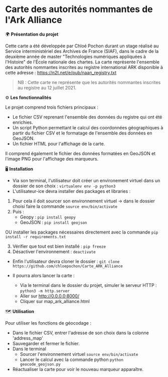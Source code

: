 # Carte des autorités nommantes de l'Ark Alliance


:earth_africa: **Présentation du projet**

Cette carte a été développée par Chloé Pochon durant un stage réalisé au Service interministériel des Archives de France (SIAF), dans le cadre de la deuxième année de master "Technologies numériques appliquées à l'Histoire" de l'École nationale des chartes.
La carte représente l'ensemble des autorités nommantes inscrites au registre international ARK disponible à cette adresse : https://n2t.net/e/pub/naan_registry.txt
> NB : Cette carte ne représente que les autorités nommantes inscrites au registre au 12 juillet 2021.

 
:gear: **Les fonctionnalités**

Le projet comprend trois fichiers principaux :
* Le fichier CSV reprenant l'ensemble des données du registre qui ont été enrichies.
* Un script Python permettant le calcul des coordonnées géographiques à partir du fichier CSV et le formatage de l'ensemble des données en GeoJSON.
* Un fichier HTML pour l'affichage de la carte.

Il comprend également le fichier des données formatées en GeoJSON et l'image PNG pour l'affichage des marqueurs.
  
:desktop_computer: **Installation**
 
 * Via son terminal, l'utilisateur doit créer un environement virtuel dans un dossier de son choix : `virtualenv env -p python3`
 * L'utilisateur-ice devra installer des packages et libraries : 
  1. Pour cela il doit sourcer son environnement virtuel 
    -> dans le dossier choisi faire la commande `source env/bin/activate` 
  2.  Puis : 
       - Geopy : `pip install geopy`
       - GeoJSON : `pip install geojson`
       
  OU installer les packages nécessaires directement avec la commande `pip install -r requirements.txt`
  
  3. Vérifier que tout est bien installé : `pip freeze`
  4. Désactiver l'environnement : `deactivate`
 
 * Enfin l'utilisateur devra cloner le dossier : `git clone https://github.com/chloepochon/Carte_ARK_Alliance`
 
 * Il pourra alors lancer la carte : 
    - Via le terminal dans le dossier du projet, simuler le serveur HTTP : `python3 -m http.server`
    - Aller sur http://0.0.0.0:8000/ 
    - Cliquer sur map_ark_alliance.html
  
  
  :world_map: **Utilisation**
  
  Pour utiliser les fonctions de géocodage : 
  
  * Dans le fichier CSV, entrer l'adresse de son choix dans la colonne 'address_map'
  * Sauvegarder et fermer le fichier.
  * Dans le terminal
       - Sourcer l'environnement virtuel `source env/bin/activate`
       - Lancer le calcul avec la commande python `python geocode_geojson.py`
  * Réactualiser la carte pour voir le nouveau marqueur apparaître.
